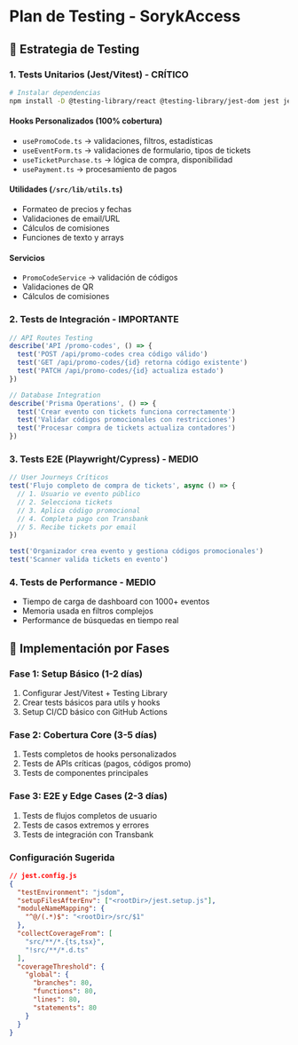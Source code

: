 # Plan de Testing - SorykAccess

## 🎯 Estrategia de Testing

### 1. Tests Unitarios (Jest/Vitest) - CRÍTICO
```bash
# Instalar dependencias
npm install -D @testing-library/react @testing-library/jest-dom jest jest-environment-jsdom
```

#### Hooks Personalizados (100% cobertura)
- `usePromoCode.ts` → validaciones, filtros, estadísticas
- `useEventForm.ts` → validaciones de formulario, tipos de tickets
- `useTicketPurchase.ts` → lógica de compra, disponibilidad
- `usePayment.ts` → procesamiento de pagos

#### Utilidades (`/src/lib/utils.ts`)
- Formateo de precios y fechas
- Validaciones de email/URL
- Cálculos de comisiones
- Funciones de texto y arrays

#### Servicios
- `PromoCodeService` → validación de códigos
- Validaciones de QR
- Cálculos de comisiones

### 2. Tests de Integración - IMPORTANTE
```typescript
// API Routes Testing
describe('API /promo-codes', () => {
  test('POST /api/promo-codes crea código válido')
  test('GET /api/promo-codes/{id} retorna código existente')
  test('PATCH /api/promo-codes/{id} actualiza estado')
})

// Database Integration
describe('Prisma Operations', () => {
  test('Crear evento con tickets funciona correctamente')
  test('Validar códigos promocionales con restricciones')
  test('Procesar compra de tickets actualiza contadores')
})
```

### 3. Tests E2E (Playwright/Cypress) - MEDIO
```typescript
// User Journeys Críticos
test('Flujo completo de compra de tickets', async () => {
  // 1. Usuario ve evento público
  // 2. Selecciona tickets
  // 3. Aplica código promocional
  // 4. Completa pago con Transbank
  // 5. Recibe tickets por email
})

test('Organizador crea evento y gestiona códigos promocionales')
test('Scanner valida tickets en evento')
```

### 4. Tests de Performance - MEDIO
- Tiempo de carga de dashboard con 1000+ eventos
- Memoria usada en filtros complejos
- Performance de búsquedas en tiempo real

## 🚀 Implementación por Fases

### Fase 1: Setup Básico (1-2 días)
1. Configurar Jest/Vitest + Testing Library
2. Crear tests básicos para utils y hooks
3. Setup CI/CD básico con GitHub Actions

### Fase 2: Cobertura Core (3-5 días)
1. Tests completos de hooks personalizados
2. Tests de APIs críticas (pagos, códigos promo)
3. Tests de componentes principales

### Fase 3: E2E y Edge Cases (2-3 días)
1. Tests de flujos completos de usuario
2. Tests de casos extremos y errores
3. Tests de integración con Transbank

### Configuración Sugerida
```json
// jest.config.js
{
  "testEnvironment": "jsdom",
  "setupFilesAfterEnv": ["<rootDir>/jest.setup.js"],
  "moduleNameMapping": {
    "^@/(.*)$": "<rootDir>/src/$1"
  },
  "collectCoverageFrom": [
    "src/**/*.{ts,tsx}",
    "!src/**/*.d.ts"
  ],
  "coverageThreshold": {
    "global": {
      "branches": 80,
      "functions": 80,
      "lines": 80,
      "statements": 80
    }
  }
}
```
